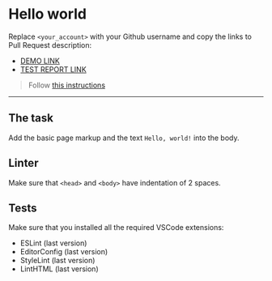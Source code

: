 # Hello world

Replace `<your_account>` with your Github username and copy the links to Pull Request description:
- [DEMO LINK](https://Oleksandr-Stryzhavchuk.github.io/layout_hello-world/)
- [TEST REPORT LINK](https://Oleksandr-Stryzhavchuk.github.io/layout_hello-world/report/html_report/)

> Follow [this instructions](https://mate-academy.github.io/layout_task-guideline/#how-to-solve-the-layout-tasks-on-github)
___

## The task

Add the basic page markup and the text `Hello, world!` into the body.

## Linter

Make sure that `<head>` and `<body>` have indentation of 2 spaces.

## Tests

Make sure that you installed all the required VSCode extensions:

- ESLint (last version)
- EditorConfig (last version)
- StyleLint (last version)
- LintHTML (last version)
